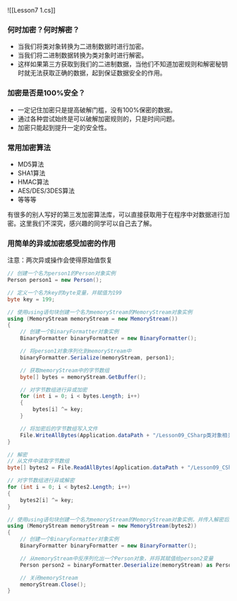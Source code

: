![[Lesson7 1.cs]]

### 何时加密？何时解密？
- 当我们将类对象转换为二进制数据时进行加密。
- 当我们将二进制数据转换为类对象时进行解密。
- 这样如果第三方获取到我们的二进制数据，当他们不知道加密规则和解密秘钥时就无法获取正确的数据，起到保证数据安全的作用。

### 加密是否是100%安全？
- 一定记住加密只是提高破解门槛，没有100%保密的数据。
- 通过各种尝试始终是可以破解加密规则的，只是时间问题。
- 加密只能起到提升一定的安全性。

### 常用加密算法
- MD5算法
- SHA1算法
- HMAC算法
- AES/DES/3DES算法
- 等等等

有很多的别人写好的第三发加密算法库，可以直接获取用于在程序中对数据进行加密。这里我们不深究，感兴趣的同学可以自己去了解。

### 用简单的异或加密感受加密的作用
注意：两次异或操作会使得原始值恢复
```cs
// 创建一个名为person1的Person对象实例
Person person1 = new Person();

// 定义一个名为key的byte变量，并赋值为199
byte key = 199;

// 使用using语句块创建一个名为memoryStream的MemoryStream对象实例
using (MemoryStream memoryStream = new MemoryStream())
{
    // 创建一个BinaryFormatter对象实例
    BinaryFormatter binaryFormatter = new BinaryFormatter();

    // 将person1对象序列化到memoryStream中
    binaryFormatter.Serialize(memoryStream, person1);

    // 获取memoryStream中的字节数组
    byte[] bytes = memoryStream.GetBuffer();

    // 对字节数组进行异或加密
    for (int i = 0; i < bytes.Length; i++)
    {
        bytes[i] ^= key;
    }

    // 将加密后的字节数组写入文件
    File.WriteAllBytes(Application.dataPath + "/Lesson09_CSharp类对象相关_二进制数据加密.linwentao", bytes);
}

// 解密
// 从文件中读取字节数组
byte[] bytes2 = File.ReadAllBytes(Application.dataPath + "/Lesson09_CSharp类对象相关_二进制数据加密.linwentao");

// 对字节数组进行异或解密
for (int i = 0; i < bytes2.Length; i++)
{
    bytes2[i] ^= key;
}

// 使用using语句块创建一个名为memoryStream的MemoryStream对象实例，并传入解密后的字节数组
using (MemoryStream memoryStream = new MemoryStream(bytes2))
{
    // 创建一个BinaryFormatter对象实例
    BinaryFormatter binaryFormatter = new BinaryFormatter();

    // 从memoryStream中反序列化出一个Person对象，并将其赋值给person2变量
    Person person2 = binaryFormatter.Deserialize(memoryStream) as Person;

    // 关闭memoryStream
    memoryStream.Close();
}
```